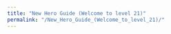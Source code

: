 ```yaml
---
title: "New Hero Guide (Welcome to level 21)"
permalink: "/New_Hero_Guide_(Welcome_to_level_21)/"
---
```


